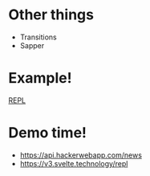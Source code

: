 # Other things

* Transitions
* Sapper


# Example!

[REPL](https://v3.svelte.technology/repl?version=3.0.0-alpha17&gist=d0898a7fc6b470405630d6a134f632e7)


# Demo time!

* https://api.hackerwebapp.com/news
* https://v3.svelte.technology/repl
